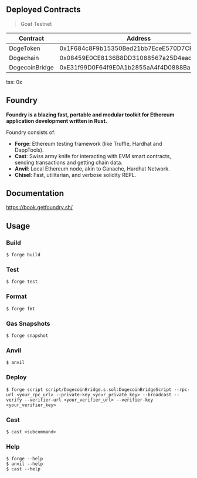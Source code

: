 ## Deployed Contracts

> Goat Testnet

| Contract       | Address                                    |
| -------------- | ------------------------------------------ |
| DogeToken      | 0x1F684c8F9b15350Bed21bb7EceE570D7CF629D23 |
| Dogechain      | 0x08459E0CE8136B8DD31088567a25D4ead80a1101 |
| DogecoinBridge | 0xE31f99D0F64f9E0A1b2855aA4f4D0888Ba14aC22 |

tss: 0x

## Foundry

**Foundry is a blazing fast, portable and modular toolkit for Ethereum application development written in Rust.**

Foundry consists of:

-   **Forge**: Ethereum testing framework (like Truffle, Hardhat and DappTools).
-   **Cast**: Swiss army knife for interacting with EVM smart contracts, sending transactions and getting chain data.
-   **Anvil**: Local Ethereum node, akin to Ganache, Hardhat Network.
-   **Chisel**: Fast, utilitarian, and verbose solidity REPL.

## Documentation

https://book.getfoundry.sh/

## Usage

### Build

```shell
$ forge build
```

### Test

```shell
$ forge test
```

### Format

```shell
$ forge fmt
```

### Gas Snapshots

```shell
$ forge snapshot
```

### Anvil

```shell
$ anvil
```

### Deploy

```shell
$ forge script script/DogecoinBridge.s.sol:DogecoinBridgeScript --rpc-url <your_rpc_url> --private-key <your_private_key> --broadcast --verify --verifier-url <your_verifier_url> --verifier-key <your_verifier_key>
```

### Cast

```shell
$ cast <subcommand>
```

### Help

```shell
$ forge --help
$ anvil --help
$ cast --help
```
